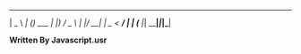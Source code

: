   ____      _ _      
 |  _ \ ___| (_) ___ 
 | |_) / _ \ | |/ __|
 |  _ <  __/ | | (__ 
 |_| \_\___|_|_|\___|


**Written By Javascript.usr**

